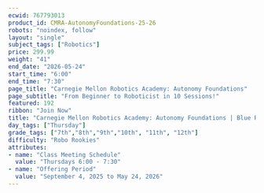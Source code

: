 ```yaml
---
ecwid: 767793013
product_id: CMRA-AutonomyFoundations-25-26
robots: "noindex, follow"
layout: "single"
subject_tags: ["Robotics"]
price: 299.99
weight: "41"
end_date: "2026-05-24"
start_time: "6:00"
end_time: "7:30"
page_title: "Carnegie Mellon Robotics Academy: Autonomy Foundations"
page_subtitle: "From Beginner to Roboticist in 10 Sessions!"
featured: 192
ribbon: "Join Now"
title: "Carnegie Mellon Robotics Academy: Autonomy Foundations | Blue Ridge Boost"
day_tags: ["Thursday"]
grade_tags: ["7th","8th","9th","10th", "11th", "12th"]
difficulty: "Robo Rookies"
attributes:
- name: "Class Meeting Schedule"
  value: "Thursdays 6:00 - 7:30"
- name: "Offering Period"
  value: "September 4, 2025 to May 24, 2026"
---
```

